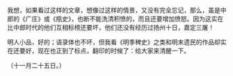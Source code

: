   

我想，如果看过这样的文章，想像过这样的情景，又没有完全忘记，那么，虽是中郎的《广庄》或《瓶史》，也断不能洗清积愤的，而且还要增加愤怒。因为这实在比中郎时代的他们互相标榜还要坏，他们还没有经历过扬州十日，嘉定三屠！

明人小品，好的；语录体也不坏，但我看《明季稗史》之类和明末遗民的作品却实在还要好，现在也正到了标点，翻印的时候了：给大家来清醒一下。

  

（十一月二十五日。）